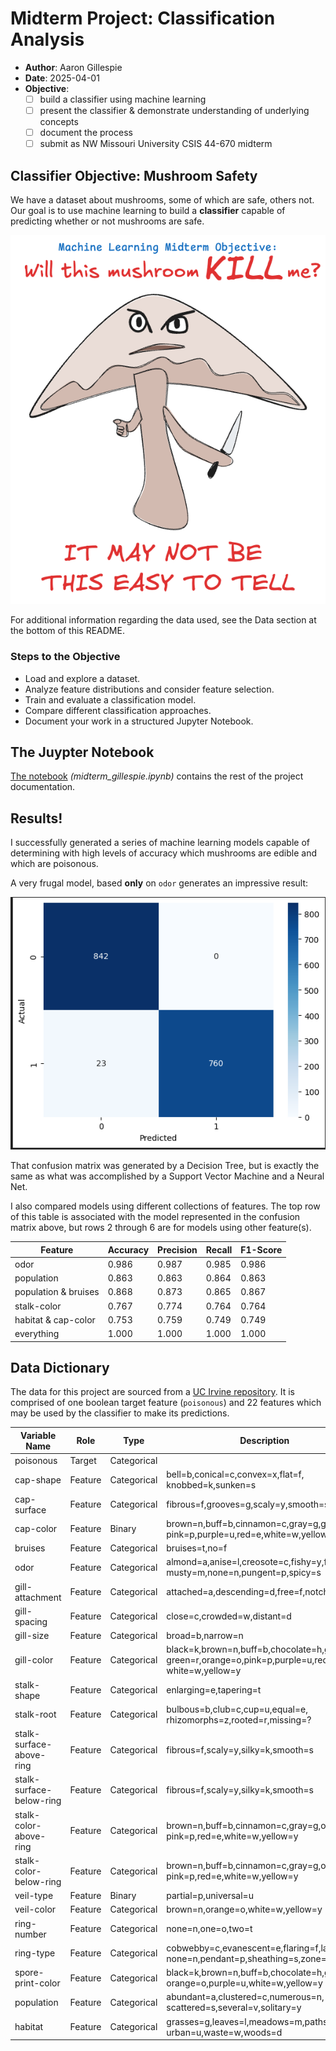 # Midterm Project: Classification Analysis

- **Author**: Aaron Gillespie  
- **Date**: 2025-04-01
- **Objective**: 
  - [ ] build a classifier using machine learning
  - [ ] present the classifier & demonstrate understanding of underlying concepts
  - [ ] document the process
  - [ ] submit as NW Missouri University CSIS 44-670 midterm

## Classifier Objective: Mushroom Safety

We have a dataset about mushrooms, some of which are safe, others not. Our goal is to use machine learning to build a **classifier** capable of predicting whether or not mushrooms are safe.

![Obviously threatening mushroom](assets/deadly_mushroom.excalidraw.png)

For additional information regarding the data used, see the Data section at the bottom of this README.

### Steps to the Objective

- Load and explore a dataset.
- Analyze feature distributions and consider feature selection.
- Train and evaluate a classification model.
- Compare different classification approaches.
- Document your work in a structured Jupyter Notebook.

## The Juypter Notebook

[The notebook](midterm_gillespie.ipynb) *(midterm_gillespie.ipynb)* contains the rest of the project documentation.

## Results!

I successfully generated a series of machine learning models capable of determining with high levels of accuracy which mushrooms are edible and which are poisonous.

A very frugal model, based **only** on `odor` generates an impressive result:

![alt text](assets/confusion_matrix.png)

That confusion matrix was generated by a Decision Tree, but is exactly the same as what was accomplished by a Support Vector Machine and a Neural Net. 

I also compared models using different collections of features. The top row of this table is associated with the model represented in the confusion matrix above, but rows 2 through 6 are for models using other feature(s). 

|Feature|Accuracy|Precision|Recall|F1-Score|
|---|---|---|---|---|
|odor|0.986|0.987|0.985|0.986|
|population|0.863|0.863|0.864|0.863|
|population & bruises|0.868|0.873|0.865|0.867|
|stalk-color|0.767|0.774|0.764|0.764|
|habitat & cap-color|0.753|0.759|0.749|0.749|
|everything|1.000|1.000|1.000|1.000|

## Data Dictionary

The data for this project are sourced from a [UC Irvine repository](https://archive.ics.uci.edu/dataset/73/mushroom). It is comprised of one boolean target feature (`poisonous`) and 22 features which may be used by the classifier to make its predictions. 

| Variable Name            | Role    | Type        | Description                                                                                         | Units | Missing Values |
| ------------------------ | ------- | ----------- | --------------------------------------------------------------------------------------------------- | ----- | -------------- |
| poisonous                | Target  | Categorical |                                                                                                     |       | no             |
| cap-shape                | Feature | Categorical | bell=b,conical=c,convex=x,flat=f, knobbed=k,sunken=s                                                |       | no             |
| cap-surface              | Feature | Categorical | fibrous=f,grooves=g,scaly=y,smooth=s                                                                |       | no             |
| cap-color                | Feature | Binary      | brown=n,buff=b,cinnamon=c,gray=g,green=r, pink=p,purple=u,red=e,white=w,yellow=y                    |       | no             |
| bruises                  | Feature | Categorical | bruises=t,no=f                                                                                      |       | no             |
| odor                     | Feature | Categorical | almond=a,anise=l,creosote=c,fishy=y,foul=f, musty=m,none=n,pungent=p,spicy=s                        |       | no             |
| gill-attachment          | Feature | Categorical | attached=a,descending=d,free=f,notched=n                                                            |       | no             |
| gill-spacing             | Feature | Categorical | close=c,crowded=w,distant=d                                                                         |       | no             |
| gill-size                | Feature | Categorical | broad=b,narrow=n                                                                                    |       | no             |
| gill-color               | Feature | Categorical | black=k,brown=n,buff=b,chocolate=h,gray=g, green=r,orange=o,pink=p,purple=u,red=e, white=w,yellow=y |       | no             |
| stalk-shape              | Feature | Categorical | enlarging=e,tapering=t                                                                              |       | no             |
| stalk-root               | Feature | Categorical | bulbous=b,club=c,cup=u,equal=e, rhizomorphs=z,rooted=r,missing=?                                    |       | yes            |
| stalk-surface-above-ring | Feature | Categorical | fibrous=f,scaly=y,silky=k,smooth=s                                                                  |       | no             |
| stalk-surface-below-ring | Feature | Categorical | fibrous=f,scaly=y,silky=k,smooth=s                                                                  |       | no             |
| stalk-color-above-ring   | Feature | Categorical | brown=n,buff=b,cinnamon=c,gray=g,orange=o, pink=p,red=e,white=w,yellow=y                            |       | no             |
| stalk-color-below-ring   | Feature | Categorical | brown=n,buff=b,cinnamon=c,gray=g,orange=o, pink=p,red=e,white=w,yellow=y                            |       | no             |
| veil-type                | Feature | Binary      | partial=p,universal=u                                                                               |       | no             |
| veil-color               | Feature | Categorical | brown=n,orange=o,white=w,yellow=y                                                                   |       | no             |
| ring-number              | Feature | Categorical | none=n,one=o,two=t                                                                                  |       | no             |
| ring-type                | Feature | Categorical | cobwebby=c,evanescent=e,flaring=f,large=l, none=n,pendant=p,sheathing=s,zone=z                      |       | no             |
| spore-print-color        | Feature | Categorical | black=k,brown=n,buff=b,chocolate=h,green=r, orange=o,purple=u,white=w,yellow=y                      |       | no             |
| population               | Feature | Categorical | abundant=a,clustered=c,numerous=n, scattered=s,several=v,solitary=y                                 |       | no             |
| habitat                  | Feature | Categorical | grasses=g,leaves=l,meadows=m,paths=p, urban=u,waste=w,woods=d                                       |       | no             |